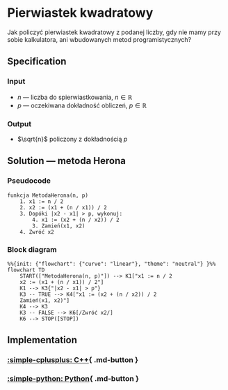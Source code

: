 # Pierwiastek kwadratowy

Jak policzyć pierwiastek kwadratowy z podanej liczby, gdy nie mamy przy sobie kalkulatora, ani wbudowanych metod programistycznych?

## Specification

### Input

* $n$ — liczba do spierwiastkowania, $n\in\mathbb{R}$
* $p$ — oczekiwana dokładność obliczeń, $p\in\mathbb{R}$

### Output

* $\sqrt{n}$ policzony z dokładnością $p$

## Solution — metoda Herona

### Pseudocode

```
funkcja MetodaHerona(n, p)
    1. x1 := n / 2
    2. x2 := (x1 + (n / x1)) / 2
    3. Dopóki |x2 - x1| > p, wykonuj:
        4. x1 := (x2 + (n / x2)) / 2
        3. Zamień(x1, x2)
    4. Zwróć x2
```

### Block diagram

```mermaid
%%{init: {"flowchart": {"curve": "linear"}, "theme": "neutral"} }%%
flowchart TD
	START(["MetodaHerona(n, p)"]) --> K1["x1 := n / 2
    x2 := (x1 + (n / x1)) / 2"]
	K1 --> K3{"|x2 - x1| > p"}
	K3 -- TRUE --> K4["x1 := (x2 + (n / x2)) / 2
    Zamień(x1, x2)"]
	K4 --> K3
    K3 -- FALSE --> K6[/Zwróć x2/]
    K6 --> STOP([STOP])
```

## Implementation

### [:simple-cplusplus: C++](../../programming/c++/algorithms/numerical-methods/square-root.md){ .md-button }

### [:simple-python: Python](../../programming/python/algorithms/numerical-methods/square-root.md){ .md-button }
